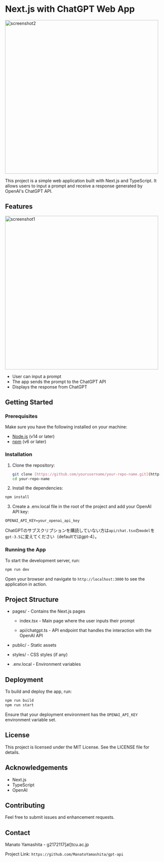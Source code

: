 # Next.js with ChatGPT Web App

<img width="500" alt="screenshot2" src="https://github.com/ManatoYamashita/gpt-api/assets/95745485/495305e1-ab55-4d1e-8173-840cb114b445">

This project is a simple web application built with Next.js and TypeScript. It allows users to input a prompt and receive a response generated by OpenAI's ChatGPT API.

## Features

<img width="500" alt="screenshot1" src="https://github.com/ManatoYamashita/gpt-api/assets/95745485/3db0b8d0-fc6b-4f00-91f8-c29cbfa2dfc4">

- User can input a prompt
- The app sends the prompt to the ChatGPT API
- Displays the response from ChatGPT

## Getting Started

### Prerequisites

Make sure you have the following installed on your machine:

- [Node.js](https://nodejs.org/) (v14 or later)
- [npm](https://www.npmjs.com/) (v6 or later)

### Installation

1. Clone the repository:

   ```sh
   git clone [https://github.com/yourusername/your-repo-name.git](https://github.com/ManatoYamashita/gpt-api.git)
   cd your-repo-name
   ```

2. Install the dependencies:

``` sh
npm install
```

3. Create a .env.local file in the root of the project and add your OpenAI API key:

```env
OPENAI_API_KEY=your_openai_api_key
```
ChatGPTのサブスクリプションを購読していない方は`api/chat.tsx`の`model`を`gpt-3.5`に変えてください（defaultではgpt-4）。

### Running the App
To start the development server, run:

```sh
npm run dev
```

Open your browser and navigate to `http://localhost:3000` to see the application in action.

## Project Structure
* pages/ - Contains the Next.js pages

    * index.tsx - Main page where the user inputs their prompt

    * api/chatgpt.ts - API endpoint that handles the interaction with the OpenAI API
* public/ - Static assets
* styles/ - CSS styles (if any)
* .env.local - Environment variables

## Deployment
To build and deploy the app, run:

```sh
npm run build
npm run start
```

Ensure that your deployment environment has the `OPENAI_API_KEY` environment variable set.

## License

This project is licensed under the MIT License. See the LICENSE file for details.

## Acknowledgements
* Next.js
* TypeScript
* OpenAI

## Contributing

Feel free to submit issues and enhancement requests.

## Contact

Manato Yamashita - g2172117[at]tcu.ac.jp

Project Link: `https://github.com/ManatoYamashita/gpt-api`
